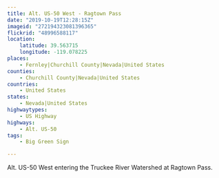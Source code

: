 ```yaml
---
title: Alt. US-50 West - Ragtown Pass
date: "2019-10-19T12:28:15Z"
imageid: "272194323081396365"
flickrid: "48996588117"
location:
    latitude: 39.563715
    longitude: -119.078225
places:
    - Fernley|Churchill County|Nevada|United States
counties:
    - Churchill County|Nevada|United States
countries:
    - United States
states:
    - Nevada|United States
highwaytypes:
    - US Highway
highways:
    - Alt. US-50
tags:
    - Big Green Sign

---
```

Alt. US-50 West entering the Truckee River Watershed at Ragtown Pass.
